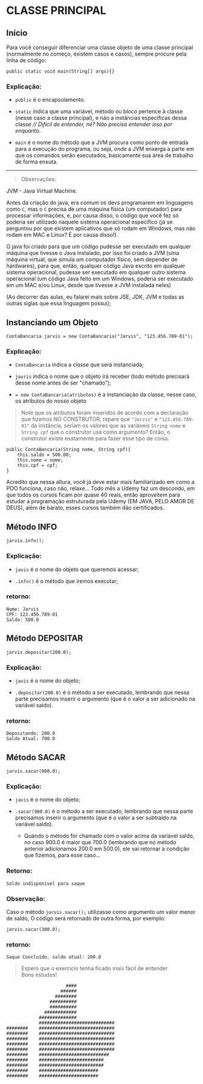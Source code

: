 # CLASSE PRINCIPAL

## Início
Para você conseguir diferenciar uma classe objeto de uma classe principal (normalmente no começo, existem casos e casos), sempre procure pela linha de código:


    public static void main(String[] args){}

### Explicação:
- ```public``` é o encapsulamento.

- ```static``` indica que uma variável, método ou bloco pertence à classe (nesse caso a classe principal), e não a instâncias específicas dessa classe _// Difícil de entender, né? Não precisa entender isso por enquanto._

- ```main``` é o nome do método que a JVM procura como ponto de entrada para a execução do programa, ou seja, onde a JVM enxerga a parte em que os comandos serão executados, basicamente sua área de trabalho de forma enxuta.

<hr>

> Observações:

JVM - Java Virtual Machine.

Antes da criação do java, era comum os devs programarem em linguagens como ```C```, mas o ```C``` precisa de uma máquina física (um computador) para processar informações, e, por causa disso, o código que você fez só poderia ser utilizado naquele sistema operacional específico (já se perguntou por que existem aplicativos que só rodam em Windows, mas não rodam em MAC e Linux? É por causa disso!).

O java foi criado para que um código pudesse ser executado em qualquer máquina que tivesse o Java instalado, por isso foi criado a JVM (uma máquina virtual, que simula um computador físico, sem depender de hardwares), para que, então, qualquer código Java escrito em qualquer sistema operacional, pudesse ser executado em qualquer outro sistema operacional (um código Java feito em um Windows, poderia ser executado em um MAC e/ou Linux, desde que tivesse a JVM instalada neles)

(Ao decorrer das aulas, eu falarei mais sobre JSE, JDK, JVM e todas as outras siglas que essa linguagem possui);

## Instanciando um Objeto
    ContaBancaria jarvis = new ContaBancaria("Jarvis", "123.456.789-01");

### Explicação:

- ```ContaBancaria``` indica a classe que será instanciada;

- ```javris``` indica o nome que o objeto irá receber (todo método precisará desse nome antes de ser "chamado");

- ```= new ContaBancaria(atributos)``` é a instanciação da classe, nesse caso, os atributos do nosso objeto

> Note que os atributos foram inseridos de acordo com a declaração que fizemos NO CONSTRUTOR, repare que ```"Jarvis"``` e ```"123.456.789-01"``` da instância, seriam os valores que as variáveis ```String nome``` e ```String cpf``` que o construtor usa como argumento? Então, o construtor existe exatamente para fazer esse tipo de coisa.

    public ContaBancaria(String nome, String cpf){
        this.saldo = 500.00;
        this.nome = nome;
        this.cpf = cpf;
    }

Acredito que nessa altura, você já deve estar mais familiarizado em como a POO funciona, caso não, relaxe... Todo mês a Udemy faz um descondo, em que todos os cursos ficam por quase 40 reais, então aproveitem para estudar a programação estruturada pela Udemy (EM JAVA, PELO AMOR DE DEUS), além de barato, esses cursos também dão certificados.

## Método INFO
    jarvis.info();

### Explicação:

- ```javis``` é o nome do objeto que queremos acessar;

- ```.info()``` é o método que iremos executar;

### retorno:

    Nome: Jarvis
    CPF: 123.456.789-01
    Saldo: 500.0

## Método DEPOSITAR
    jarvis.depositar(200.0);

### Explicação:

- ```javis``` é o nome do objeto;

- ```.depositar(200.0)``` é o método a ser executado, lembrando que nessa parte precisamos inserir o argumento (que é o valor a ser adicionado na variável saldo).
### retorno:

    Depositando: 200.0
    Saldo Atual: 700.0

## Método SACAR
    jarvis.sacar(900.0);

### Explicação:

- ```javis``` é o nome do objeto;

- ```.sacar(900.0)``` é o método a ser executado, lembrando que nessa parte precisamos inserir o argumento (que é o valor a ser subtraído na variável saldo).

    - Quando o método for chamado com o valor acima da variável saldo, no caso 900.0 é maior que 700.0 (lembrando que no método anterior adicionamos 200.0 em 500.0), ele vai retornar a condição que fizemos, para esse caso...

### Retorno:

    Saldo indisponível para saque

### Observação:
Caso o método ```jarvis.sacar();``` utilizasse como argumento um valor menor de saldo, O código será retornado de outra forma, por exemplo:

    jarvis.sacar(300.0);

### retorno:

    Saque Concluído, saldo atual: 200.0

> Espero que o exercício tenha ficado mais fácil de entender
> <br>Bons estudos!

                          ####
                        ######
                      ########
                    ##########
                    ##########
                  ############
                ##############
                ############################
    ########    ############################
    ########    ############################
    ########    ############################
    ########    ############################
    ########    ############################
    ########    ##########################
    ########    ########################
    ########    ########################
    ########    ######################
    ########    ######################
